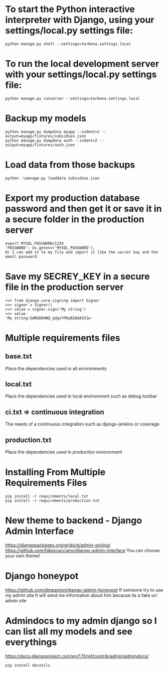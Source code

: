 # To start the Python interactive interpreter with Django, using your settings/local.py settings file:
```
python manage.py shell --settings=tarbena.settings.local
```

# To run the local development server with your settings/local.py settings file:
```
python manage.py runserver --settings=tarbena.settings.local
```

# Backup my models
```
python manage.py dumpdata myapp --indent=2 --output=myapp/fixtures/subsidies.json
python manage.py dumpdata auth --indent=2 --output=myapp/fixtures/auth.json
```

# Load data from those backups
```
python .\manage.py loaddata subsidies.json
```

# Export my production database password and then get it or save it in a secure folder in the production server
```
export MYSQL_PASSWORD=1234
'PASSWORD': os.getenv('MYSQL_PASSWORD'),
Or I can add it to my file and import it like the secret key and the email password.
```

# Save my SECREY_KEY in a secure file in the production server
```
>>> from django.core.signing import Signer
>>> signer = Signer()
>>> value = signer.sign('My string')
>>> value
'My string:GdMGD6HNQ_qdgxYP8yBZAdAIV1w'
```

# Multiple requirements files
## base.txt
Place the dependencies used in all environments

## local.txt
Place the dependencies used in local environment such as debug toolbar

## ci.txt => continuous integration
The needs of a continuous integration such as django-jenkins or coverage

## production.txt
Place the dependencies used in production environment

# Installing From Multiple Requirements Files
```
pip install -r requirements/local.txt
pip install -r requirements/production.txt
```

# New theme to backend - Django Admin Interface
https://djangopackages.org/grids/g/admin-styling/
https://github.com/fabiocaccamo/django-admin-interface
You can choose your own theme!

# Django honeypot
https://github.com/dmpayton/django-admin-honeypot
If someone try to use my admin site It will send me information about him because its a fake url admin site

# Admindocs to my admin django so I can list all my models and see everythings
https://docs.djangoproject.com/en/1.11/ref/contrib/admin/admindocs/
```
pip install docutils
```